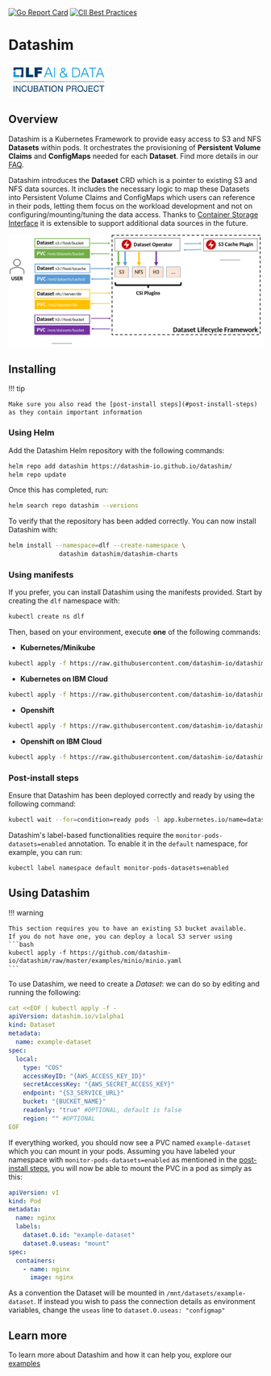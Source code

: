 [![Go Report Card](https://goreportcard.com/badge/github.com/IBM/dataset-lifecycle-framework)](https://goreportcard.com/report/github.com/datashim-io/datashim)
[![CII Best Practices](https://bestpractices.coreinfrastructure.org/projects/4821/badge)](https://bestpractices.coreinfrastructure.org/projects/4821)

# Datashim

<img src="./pictures/lfaidata-project-badge-incubation-color.png" alt="drawing" width="200"/>

## Overview

Datashim is a Kubernetes Framework to provide easy access to S3 and NFS
**Datasets** within pods. It orchestrates the provisioning of **Persistent
Volume Claims** and **ConfigMaps** needed for each **Dataset**. Find more
details in our [FAQ](FAQ.md).

Datashim introduces the **Dataset** CRD which is a pointer to existing S3 and
NFS data sources. It includes the necessary logic to map these Datasets into
Persistent Volume Claims and ConfigMaps which users can reference in their pods,
letting them focus on the workload development and not on
configuring/mounting/tuning the data access. Thanks to
[Container Storage Interface](https://kubernetes-csi.github.io/docs/) it is
extensible to support additional data sources in the future.

![DLF](./pictures/dlf.png)

## Installing

!!! tip

    Make sure you also read the [post-install steps](#post-install-steps)
    as they contain important information

### Using Helm

Add the Datashim Helm repository with the following commands:

```bash
helm repo add datashim https://datashim-io.github.io/datashim/
helm repo update
```

Once this has completed, run:

```bash
helm search repo datashim --versions
```

To verify that the repository has been added correctly. You can now install
Datashim with:

```bash
helm install --namespace=dlf --create-namespace \
              datashim datashim/datashim-charts
```

### Using manifests

If you prefer, you can install Datashim using the manifests provided. Start by
creating the `dlf` namespace with:

```bash
kubectl create ns dlf
```

Then, based on your environment, execute **one** of the following commands:

- **Kubernetes/Minikube**

```bash
kubectl apply -f https://raw.githubusercontent.com/datashim-io/datashim/master/release-tools/manifests/dlf.yaml
```

- **Kubernetes on IBM Cloud**

```bash
kubectl apply -f https://raw.githubusercontent.com/datashim-io/datashim/master/release-tools/manifests/dlf-ibm-k8s.yaml
```

- **Openshift**

```bash
kubectl apply -f https://raw.githubusercontent.com/datashim-io/datashim/master/release-tools/manifests/dlf-oc.yaml
```

- **Openshift on IBM Cloud**

```bash
kubectl apply -f https://raw.githubusercontent.com/datashim-io/datashim/master/release-tools/manifests/dlf-ibm-oc.yaml
```

### Post-install steps

Ensure that Datashim has been deployed correctly and ready by using the
following command:

```bash
kubectl wait --for=condition=ready pods -l app.kubernetes.io/name=datashim -n dlf
```

Datashim's label-based functionalities require the
`monitor-pods-datasets=enabled` annotation. To enable it in the `default`
namespace, for example, you can run:

```bash
kubectl label namespace default monitor-pods-datasets=enabled
```

## Using Datashim

!!! warning

    This section requires you to have an existing S3 bucket available.
    If you do not have one, you can deploy a local S3 server using
    ```bash
    kubectl apply -f https://github.com/datashim-io/datashim/raw/master/examples/minio/minio.yaml
    ```

To use Datashim, we need to create a _Dataset_: we can do so by editing and
running the following:

```yaml
cat <<EOF | kubectl apply -f -
apiVersion: datashim.io/v1alpha1
kind: Dataset
metadata:
  name: example-dataset
spec:
  local:
    type: "COS"
    accessKeyID: "{AWS_ACCESS_KEY_ID}"
    secretAccessKey: "{AWS_SECRET_ACCESS_KEY}"
    endpoint: "{S3_SERVICE_URL}"
    bucket: "{BUCKET_NAME}"
    readonly: "true" #OPTIONAL, default is false
    region: "" #OPTIONAL
EOF
```

If everything worked, you should now see a PVC named `example-dataset` which you
can mount in your pods. Assuming you have labeled your namespace with
`monitor-pods-datasets=enabled` as mentioned in the
[post-install steps](#post-install-steps), you will now be able to mount the PVC
in a pod as simply as this:

```yaml
apiVersion: v1
kind: Pod
metadata:
  name: nginx
  labels:
    dataset.0.id: "example-dataset"
    dataset.0.useas: "mount"
spec:
  containers:
    - name: nginx
      image: nginx
```

As a convention the Dataset will be mounted in `/mnt/datasets/example-dataset`.
If instead you wish to pass the connection details as environment variables,
change the `useas` line to `dataset.0.useas: "configmap"`

## Learn more

To learn more about Datashim and how it can help you, explore our
[examples](examples.md)
